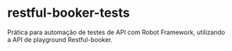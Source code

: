 # restful-booker-tests
Prática para automação de testes de API com Robot Framework, utilizando a API de playground Restful-booker.
